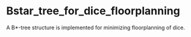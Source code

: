 # Bstar_tree_for_dice_floorplanning
 A B*-tree structure is implemented for minimizing floorplanning of dice.
